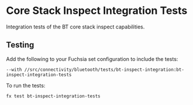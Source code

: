 # Core Stack Inspect Integration Tests

Integration tests of the BT core stack inspect capabilities.

## Testing

Add the following to your Fuchsia set configuration to include the tests:

`--with //src/connectivity/bluetooth/tests/bt-inspect-integration:bt-inspect-integration-tests`

To run the tests:

```
fx test bt-inspect-integration-tests
```
